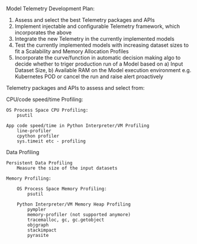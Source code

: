 Model Telemetry Development Plan:

1. Assess and select the best Telemetry packages and APIs
2. Implement injectable and configurable Telemetry framework, which incorporates the above
3. Integrate the new Telemetry in the currently implemented models
4. Test the currently implemented models with increasing dataset sizes to fit a Scalability and Memory Allocation Profiles 
5. Incorporate the curve/function in automatic decision making algo to decide whether to triger production run of a Model based
on a) Input Dataset Size, b) Available RAM on the Model execution environment e.g. Kubernetes POD or cancel the run and raise alert proactively 

Telemetry packages and APIs to assess and select from:

CPU/code speed/time Profiling:

    OS Process Space CPU Profiling:
        psutil

    App code speed/time in Python Interpreter/VM Profiling
        line-profiler
        cpython profiler 
        sys.timeit etc - profiling

Data Profiling

    Persistent Data Profiling
        Measure the size of the input datasets

    Memory Profiling:
        
        OS Process Space Memory Profiling:
            psutil

        Python Interpreter/VM Memory Heap Profiling
            pympler
            memory-profiler (not supported anymore)
            tracemalloc, gc, gc.getobject
            objgraph
            stackimpact
            pyrasite
    
